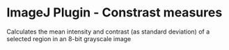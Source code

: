 # ImageJ Plugin - Constrast measures
Calculates the mean intensity and contrast (as standard deviation) of a selected region in an 8-bit grayscale image
